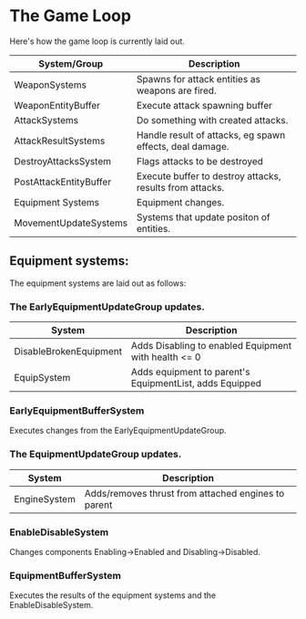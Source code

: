 # The Game Loop

Here's how the game loop is currently laid out.

| System/Group           | Description                                              |
|------------------------|----------------------------------------------------------|
| WeaponSystems          | Spawns for attack entities as weapons are fired.         |
| WeaponEntityBuffer     | Execute attack spawning buffer                           |
| AttackSystems          | Do something with created attacks.                       |
| AttackResultSystems    | Handle result of attacks, eg spawn effects, deal damage. |
| DestroyAttacksSystem   | Flags attacks to be destroyed                            |
| PostAttackEntityBuffer | Execute buffer to destroy attacks, results from attacks. |
| Equipment Systems      | Equipment changes.                                       |
| MovementUpdateSystems  | Systems that update positon of entities.                 |



## Equipment systems: 

The equipment systems are laid out as follows:

### The EarlyEquipmentUpdateGroup updates.

| System                 | Description                                              |
|------------------------|----------------------------------------------------------|
| DisableBrokenEquipment | Adds Disabling to enabled Equipment with health <= 0     |
| EquipSystem            | Adds equipment to parent's EquipmentList, adds Equipped  |

### EarlyEquipmentBufferSystem

Executes changes from the EarlyEquipmentUpdateGroup.

### The EquipmentUpdateGroup updates.

| System                 | Description                                              |
|------------------------|----------------------------------------------------------|
| EngineSystem           | Adds/removes thrust from attached engines to parent      | 

### EnableDisableSystem

Changes components Enabling->Enabled and Disabling->Disabled.

### EquipmentBufferSystem

Executes the results of the equipment systems and the EnableDisableSystem.

